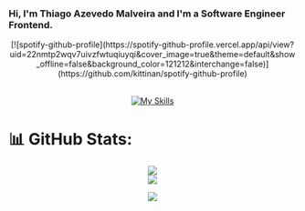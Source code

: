 ### Hi, I'm Thiago Azevedo Malveira and I'm a Software Engineer Frontend.

<div align="center">
[![spotify-github-profile](https://spotify-github-profile.vercel.app/api/view?uid=22nmtp2wqv7uivzfwtuqiuyqi&cover_image=true&theme=default&show_offline=false&background_color=121212&interchange=false)](https://github.com/kittinan/spotify-github-profile)
</div>

<div align="center">
  <a href="https://github.com/ThiagoMalveira">
</div>

 <div align="center"><br>

[![My Skills](https://skillicons.dev/icons?i=react,redux,styledcomponents,html,css,jest,materialui,mysql,graphql,git,github,apollo&perline=4)](https://skillicons.dev)

</div>
  
#

# 📊 GitHub Stats:

<div align='center'>

![](https://github-readme-stats.vercel.app/api?username=thiagomalveira&theme=blue-green&hide_border=false&include_all_commits=true&count_private=true)<br/>
![](https://github-readme-stats.vercel.app/api/top-langs/?username=thiagomalveira&theme=blue-green&hide_border=false&include_all_commits=true&count_private=true&layout=donut)

</div>

 <div align="center">
  <a href="https://www.linkedin.com/in/thiagomalveira/" target="_blank"><img src="https://img.shields.io/badge/-LinkedIn-%230077B5?style=for-the-badge&logo=linkedin&logoColor=white" target="_blank"></a> 
</div>

